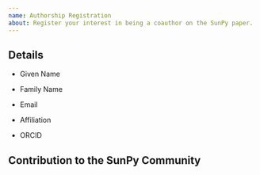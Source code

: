 ```yaml
---
name: Authorship Registration
about: Register your interest in being a coauthor on the SunPy paper.
---
```


<!--
We welcome anyone who has made a meaningful contribution to the SunPy community
to be a coauthor on this paper. If you feel that you have made a meaningful
contribution and would like to be a coauthor, please submit an issue with the
following details.
!-->

## Details

* Given Name

* Family Name

* Email

* Affiliation

* ORCID

## Contribution to the SunPy Community
<!--
Please provide a short description of your contribution to the community. This
information will be collated for all coauthors.
!-->




